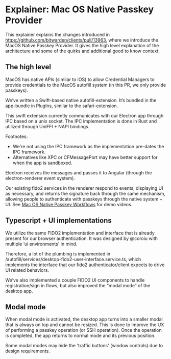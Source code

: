 # Explainer: Mac OS Native Passkey Provider

This explainer explains the changes introduced in https://github.com/bitwarden/clients/pull/13963, where we introduce the MacOS Native Passkey Provider. It gives the high level explanation of the architecture and some of the quirks and additional good to know context.

## The high level
MacOS has native APIs (similar to iOS) to allow Credential Managers to provide credentials to the MacOS autofill system (in this PR, we only provide passkeys).

We’ve written a Swift-based native autofill-extension. It’s bundled in the app-bundle in PlugIns, similar to the safari-extension.

This swift extension currently communicates with our Electron app through IPC based on a unix socket. The IPC implementation is done in Rust and utilized through UniFFI + NAPI bindings.

Footnotes:

* We're not using the IPC framework as the implementation pre-dates the IPC framework.
* Alternatives like XPC or CFMessagePort may have better support for when the app is sandboxed. 

Electron receives the messages and passes it to Angular (through the electron-renderer event system).

Our existing fido2 services in the renderer respond to events, displaying UI as necessary, and returns the signature back through the same mechanism, allowing people to authenticate with passkeys through the native system + UI. See 
[Mac OS Native Passkey Workflows](https://bitwarden.atlassian.net/wiki/spaces/EN/pages/1828356098/Mac+OS+Native+Passkey+Workflows) for demo videos.

## Typescript + UI implementations

We utilize the same FIDO2 implementation and interface that is already present for our browser authentication. It was designed by @coroiu with multiple ‘ui environments' in mind.

Therefore, a lot of the plumbing is implemented in /autofill/services/desktop-fido2-user-interface.service.ts, which implements the interface that our fido2 authenticator/client expects to drive UI related behaviors. 

We’ve also implemented a couple FIDO2 UI components to handle registration/sign in flows, but also improved the “modal mode” of the desktop app.

## Modal mode

When modal mode is activated, the desktop app turns into a smaller modal that is always on top and cannot be resized. This is done to improve the UX of performing a passkey operation (or SSH operation). Once the operation is completed, the app returns to normal mode and its previous position.

Some modal modes may hide the 'traffic buttons' (window controls) due to design requirements.


